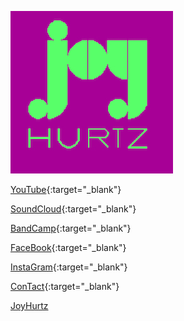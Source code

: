 
![Image](media/JoyPixel_260.jpg)

[YouTube](https://www.youtube.com/channel/UCFyZjw3ZYFT78C_-J9KRQnA){:target="_blank"}

[SoundCloud](https://soundcloud.com/joyhurtz3){:target="_blank"}

[BandCamp](https://joyhurtz3.bandcamp.com/){:target="_blank"}

[FaceBook](https://www.facebook.com/joyhurtz3){:target="_blank"}

[InstaGram](https://www.instagram.com/joyhurtz3/){:target="_blank"}

[ConTact](mailto:joyhurtz.booking@gmail.com){:target="_blank"}

[JoyHurtz]()

<!---
## Welcome to GitHub Pages

You can use the [editor on GitHub](https://github.com/JoyHurtz/joyhurtz3.github.io/edit/gh-pages/index.md) to maintain and preview the content for your website in Markdown files.

Whenever you commit to this repository, GitHub Pages will run [Jekyll](https://jekyllrb.com/) to rebuild the pages in your site, from the content in your Markdown files.

### Markdown

Markdown is a lightweight and easy-to-use syntax for styling your writing. It includes conventions for

```markdown
Syntax highlighted code block

# Header 1
## Header 2
### Header 3

- Bulleted
- List

1. Numbered
2. List

**Bold** and _Italic_ and `Code` text

[Link](url) and ![Image](src)
```

For more details see [GitHub Flavored Markdown](https://guides.github.com/features/mastering-markdown/).


### Jekyll Themes

Your Pages site will use the layout and styles from the Jekyll theme you have selected in your [repository settings](https://github.com/JoyHurtz/joyhurtz3.github.io/settings). The name of this theme is saved in the Jekyll `_config.yml` configuration file.

### Support or Contact

Having trouble with Pages? Check out our [documentation](https://docs.github.com/categories/github-pages-basics/) or [contact support](https://github.com/contact) and we’ll help you sort it out.
-->
